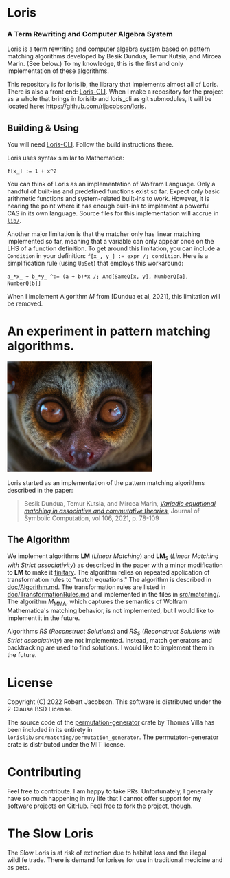 # Loris

### A Term Rewriting and Computer Algebra System

Loris is a term rewriting and computer algebra system based on pattern matching algorithms developed by Besik 
Dundua, Temur Kutsia, and Mircea Marin. (See below.) To my knowledge, this is the first and only implementation of 
these algorithms. 

This repository is for lorislib, the library that implements almost all of Loris. There is also a front end: 
[Loris-CLI](https://github.com/rljacobson/loris_cli). When I make a repository for the project as a whole that brings in 
lorislib and loris_cli as git submodules, it will be located here: https://github.com/rljacobson/loris.


## Building & Using

You will need [Loris-CLI](https://github.com/rljacobson/loris_cli). Follow the build instructions there. 

Loris uses syntax similar to Mathematica:

```mma
f[x_] := 1 + x^2
```

You can think of Loris as an implementation of Wolfram Language. Only a handful of built-ins and predefined 
functions exist so far. Expect only basic arithmetic functions and system-related built-ins to work. However, it is 
nearing the point where it has enough built-ins to implement a powerful CAS in its own language. Source files for 
this implementation will accrue in [`lib/`](./lib/).

Another major limitation is that the matcher only has linear matching implemented so far, meaning that a variable can
only appear once on the LHS of a function definition. To get around this limitation, you can include a 
`Condition` in your definition: `f[x_, y_] := expr /; condition`. Here is a simplification rule (using `UpSet`) 
that employs this workaround:

```mma
a_*x_ + b_*y_ ^:= (a + b)*x /; And[SameQ[x, y], NumberQ[a], NumberQ[b]]
```
When I implement Algorithm $M$ from [Dundua et al, 2021], this limitation will be removed.

# An experiment in pattern matching algorithms.

<img src="loris.jpg" alt="Loris" style="zoom: 33%;" />

Loris started as an implementation of the pattern matching algorithms described in the paper:

> Besik Dundua, Temur Kutsia, and Mircea Marin, 
> _[Variadic equational matching in associative and commutative theories](http://www3.risc.jku.at/publications/download/risc_6260/variadic-equational-matching-jsc-final-with-mma-versions.pdf)_, 
> Journal of Symbolic Computation, vol 106, 2021, p. 78-109


## The Algorithm

We implement algorithms **LM** (_Linear Matching_) and **LM**$_{\text{S}}$ (_Linear Matching with
Strict associativity_) as described in the paper with a minor modification to **LM** to make it
[finitary](doc/Glossary.md). The algorithm relies on repeated application of transformation rules to "match
equations." The algorithm is described in [doc/Algorithm.md](doc/Algorithm.md). The transformation rules are
listed in [doc/TransformationRules.md](doc/TransformationRules.md) and implemented in the files in 
[src/matching/](src/matching/). The algorithm $M_{\text{MMA}}$, which captures the semantics of
Wolfram Mathematica's matching behavior, is not implemented, but I would like to implement it in the future.

Algorithms $RS$ (_Reconstruct Solutions_) and $RS_S$ (_Reconstruct Solutions
with Strict associativity_) are not implemented. Instead, match generators and
backtracking are used to find solutions. I would like to implement them in the future.

# License

Copyright (C) 2022 Robert Jacobson. This software is distributed under the 2-Clause BSD License.

The source code of the [permutation-generator](https://crates.io/crates/permutation-generator) crate by Thomas
Villa has been included in its entirety in `lorislib/src/matching/permutation_generator`. The permutaton-generator
crate is distributed under the MIT license.

# Contributing

Feel free to contribute. I am happy to take PRs. Unfortunately, I generally have so much happening in my life that I 
cannot offer support for my software projects on GitHub. Feel free to fork the project, though.

# The Slow Loris

The Slow Loris is at risk of extinction due to habitat loss and the illegal wildlife trade. There is demand for
lorises for use in traditional medicine and as pets. 
